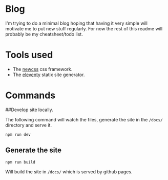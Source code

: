 # Blog

I'm trying to do a minimal blog hoping that having it very simple will motivate me to put new stuff regularly.
For now the rest of this readme will probably be my cheatsheet/todo list.

# Tools used

- The [newcss](https://newcss.net/) css framework.
- The [eleventy](https://www.11ty.dev/) statix site generator.

# Commands

##Develop site locally.

The following command will watch the files, generate the site in the `/docs/` directory and serve it.

    npm run dev


## Generate the site

    npm run build

Will build the site in `/docs/` which is served by github pages.

